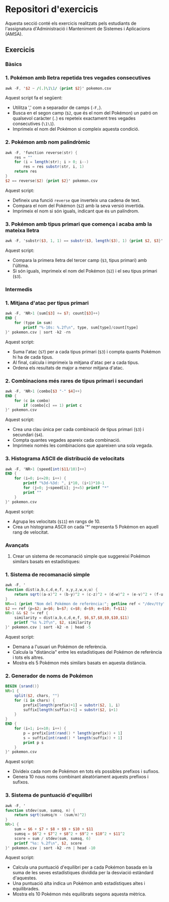 # Repositori d'exercicis

Aquesta secció conté els exercicis realitzats pels estudiants de l'assignatura d'Administració i Manteniment de Sistemes i Aplicacions (AMSA).

## Exercicis

### Bàsics

### 1. Pokémon amb lletra repetida tres vegades consecutives

```awk
awk -F, '$2 ~ /(.)\1\1/ {print $2}' pokemon.csv
```

Aquest script fa el següent:
- Utilitza ',' com a separador de camps (`-F,`).
- Busca en el segon camp (`$2`, que és el nom del Pokémon) un patró on qualsevol caràcter (`.`) es repeteix exactament tres vegades consecutives (`\1\1`).
- Imprimeix el nom del Pokémon si compleix aquesta condició.

### 2. Pokémon amb nom palindròmic

```awk
awk -F, 'function reverse(str) {
    res = ""
    for (i = length(str); i > 0; i--)
        res = res substr(str, i, 1)
    return res
}
$2 == reverse($2) {print $2}' pokemon.csv
```

Aquest script:
- Defineix una funció `reverse` que inverteix una cadena de text.
- Compara el nom del Pokémon (`$2`) amb la seva versió invertida.
- Imprimeix el nom si són iguals, indicant que és un palíndrom.

### 3. Pokémon amb tipus primari que comença i acaba amb la mateixa lletra

```awk
awk -F, 'substr($3, 1, 1) == substr($3, length($3), 1) {print $2, $3}' pokemon.csv
```

Aquest script:
- Compara la primera lletra del tercer camp (`$3`, tipus primari) amb l'última.
- Si són iguals, imprimeix el nom del Pokémon (`$2`) i el seu tipus primari (`$3`).


### Intermedis

### 1. Mitjana d'atac per tipus primari

```awk
awk -F, 'NR>1 {sum[$3] += $7; count[$3]++} 
END {
    for (type in sum) 
        printf "%-10s: %.2f\n", type, sum[type]/count[type]
}' pokemon.csv | sort -k2 -rn
```

Aquest script:
- Suma l'atac (`$7`) per a cada tipus primari (`$3`) i compta quants Pokémon hi ha de cada tipus.
- Al final, calcula i imprimeix la mitjana d'atac per a cada tipus.
- Ordena els resultats de major a menor mitjana d'atac.

### 2. Combinacions més rares de tipus primari i secundari

```awk
awk -F, 'NR>1 {combo[$3 "-" $4]++} 
END {
    for (c in combo)
        if (combo[c] == 1) print c
}' pokemon.csv
```

Aquest script:
- Crea una clau única per cada combinació de tipus primari (`$3`) i secundari (`$4`).
- Compta quantes vegades apareix cada combinació.
- Imprimeix només les combinacions que apareixen una sola vegada.

### 3. Histograma ASCII de distribució de velocitats

```awk
awk -F, 'NR>1 {speed[int($11/10)]++} 
END {
    for (i=0; i<=20; i++) {
        printf "%3d-%3d: ", i*10, (i+1)*10-1
        for (j=0; j<speed[i]; j+=5) printf "*"
        print ""
    }
}' pokemon.csv
```

Aquest script:
- Agrupa les velocitats (`$11`) en rangs de 10.
- Crea un histograma ASCII on cada '*' representa 5 Pokémon en aquell rang de velocitat.



### Avançats

1. Crear un sistema de recomanació simple que suggereixi Pokémon similars basats en estadístiques:

### 1. Sistema de recomanació simple

```awk
awk -F, '
function dist(a,b,c,d,e,f, x,y,z,w,v,u) {
    return sqrt((a-x)^2 + (b-y)^2 + (c-z)^2 + (d-w)^2 + (e-v)^2 + (f-u)^2)
}
NR==1 {print "Nom del Pokémon de referència:"; getline ref < "/dev/tty"}
$2 == ref {p=$2; a=$6; b=$7; c=$8; d=$9; e=$10; f=$11}
NR>1 && $2 != ref {
    similarity = dist(a,b,c,d,e,f, $6,$7,$8,$9,$10,$11)
    printf "%s %.2f\n", $2, similarity
}' pokemon.csv | sort -k2 -n | head -5
```

Aquest script:
- Demana a l'usuari un Pokémon de referència.
- Calcula la "distància" entre les estadístiques del Pokémon de referència i tots els altres.
- Mostra els 5 Pokémon més similars basats en aquesta distància.

### 2. Generador de noms de Pokémon

```awk
BEGIN {srand()}
NR>1 {
    split($2, chars, "")
    for (i in chars) {
        prefix[length(prefix)+1] = substr($2, 1, i)
        suffix[length(suffix)+1] = substr($2, i+1)
    }
}
END {
    for (i=1; i<=10; i++) {
        p = prefix[int(rand() * length(prefix)) + 1]
        s = suffix[int(rand() * length(suffix)) + 1]
        print p s
    }
}' pokemon.csv
```

Aquest script:
- Divideix cada nom de Pokémon en tots els possibles prefixos i sufixos.
- Genera 10 nous noms combinant aleatòriament aquests prefixos i sufixos.

### 3. Sistema de puntuació d'equilibri

```awk
awk -F, '
function stdev(sum, sumsq, n) {
    return sqrt(sumsq/n - (sum/n)^2)
}
NR>1 {
    sum = $6 + $7 + $8 + $9 + $10 + $11
    sumsq = $6^2 + $7^2 + $8^2 + $9^2 + $10^2 + $11^2
    score = sum / stdev(sum, sumsq, 6)
    printf "%s: %.2f\n", $2, score
}' pokemon.csv | sort -k2 -rn | head -10
```

Aquest script:
- Calcula una puntuació d'equilibri per a cada Pokémon basada en la suma de les seves estadístiques dividida per la desviació estàndard d'aquestes.
- Una puntuació alta indica un Pokémon amb estadístiques altes i equilibrades.
- Mostra els 10 Pokémon més equilibrats segons aquesta mètrica.
